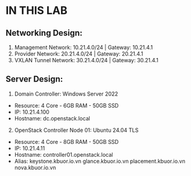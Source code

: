 # IN THIS LAB

## Networking Design:
1. Management Network: 10.21.4.0/24 | Gateway: 10.21.4.1
2. Provider Network: 20.21.4.0/24 | Gateway: 20.21.4.1
3. VXLAN Tunnel Network: 30.21.4.0/24 | Gateway: 30.21.4.1

## Server Design:
1. Domain Controller: Windows Server 2022
- Resource: 4 Core - 6GB RAM - 50GB SSD
- IP: 10.21.4.100
- Hostname: dc.openstack.local
2. OpenStack Controller Node 01: Ubuntu 24.04 TLS
- Resource: 4 Core - 8GB RAM - 50GB SSD
- IP: 10.21.4.11
- Hostname: controller01.openstack.local
- Alias:    keystone.kbuor.io.vn
            glance.kbuor.io.vn
            placement.kbuor.io.vn
            nova.kbuor.io.vn
